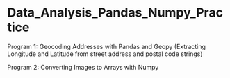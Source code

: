 # Data_Analysis_Pandas_Numpy_Practice

Program 1: Geocoding Addresses with Pandas and Geopy (Extracting Longitude and Latitude from street address and postal code strings)

Program 2: Converting Images to Arrays with Numpy

